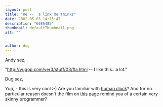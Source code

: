 ```yaml
---
layout: post
title: "Re --  a link me thinks"
date: 2002-05-03 14:15:47
description: "6086485"
thumbnail: defaultThumbnail.png
alt: ""


author: dug
---
```


<p>Andy sez,</p>

<p>"<a href="http://yugop.com/ver3/stuff/03/fla.html">http://yugop.com/ver3/stuff/03/fla.html</a> -- I like this...a lot."</p>

<p>Dug sez,</p>

<p>Yup, - this is very cool :-) Are you familiar with <a href="http://www.humanclock.com/clock.php">human clock</a>? And for no particular reason doesn't the film on <a href="http://www.0sil8.com/episodes/megway/movie.html">this page</a> remind you of a certain very skinny programmer?</p>
